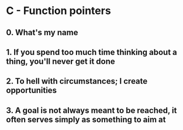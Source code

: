 # C - Function pointers

## 0. What's my name

## 1. If you spend too much time thinking about a thing, you'll never get it done

## 2. To hell with circumstances; I create opportunities

## 3. A goal is not always meant to be reached, it often serves simply as something to aim at

